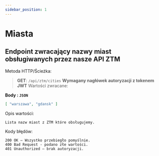 ```yaml
---
sidebar_position: 1
---
```


# Miasta

## Endpoint zwracający nazwy miast obsługiwanych przez nasze API ZTM

 Metoda HTTP/Ścieżka: 
> **GET**: `/api/ztm/cities`
>**Wymagany nagłówek autoryzacji z tokenem JWT**
 Wartości zwracane:

**Body : `JSON`**
```json
[ "warszawa", "gdansk" ]
```
Opis wartości:
```
Lista nazw miast z ZTM które obsługujemy.
```
Kody błędów:
```
200 OK – Wszystko przebiegło pomyślnie.
400 Bad Request - podano złe wartości.
401 Unauthorized – brak autoryzacji.
```
